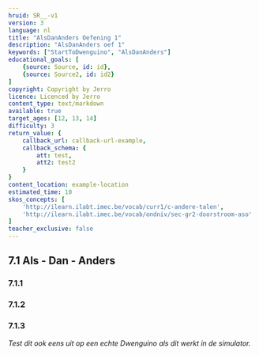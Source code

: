 ```yaml
---
hruid: SR__-v1
version: 3
language: nl
title: "AlsDanAnders Oefening 1"
description: "AlsDanAnders oef 1"
keywords: ["StartToDwenguino", "AlsDanAnders"]
educational_goals: [
    {source: Source, id: id}, 
    {source: Source2, id: id2}
]
copyright: Copyright by Jerro
licence: Licenced by Jerro
content_type: text/markdown
available: true
target_ages: [12, 13, 14]
difficulty: 3
return_value: {
    callback_url: callback-url-example,
    callback_schema: {
        att: test,
        att2: test2
    }
}
content_location: example-location
estimated_time: 10
skos_concepts: [
    'http://ilearn.ilabt.imec.be/vocab/curr1/c-andere-talen', 
    'http://ilearn.ilabt.imec.be/vocab/ondniv/sec-gr2-doorstroom-aso'
]
teacher_exclusive: false
---
```

## 7.1 Als - Dan - Anders

### 7.1.1




### 7.1.2




### 7.1.3



*Test dit ook eens uit op een echte Dwenguino als dit werkt in de simulator.*